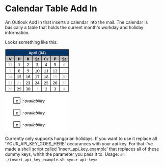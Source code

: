 # Calendar Table Add In

An Outlook Add In that inserts a calendar into the mail. The calendar is basically a table that holds the current month's workday and holiday information.


Looks something like this:

![Here should be an image of the table](docs/table_new.png)

Currently only supports hungarian holidays. If you want to use it replace all 'YOUR_API_KEY_GOES_HERE' occurances with your api key. For that I've made a shell script called 'insert_api_key_example' that replaces all of these dummy keys, whith the parameter you pass it to.
Usage: `sh ./insert_api_key_example.sh <your-api-key>`
